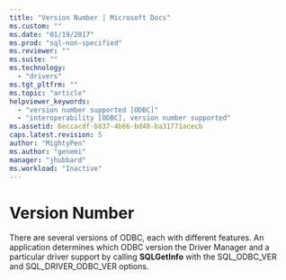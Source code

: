 ```yaml
---
title: "Version Number | Microsoft Docs"
ms.custom: ""
ms.date: "01/19/2017"
ms.prod: "sql-non-specified"
ms.reviewer: ""
ms.suite: ""
ms.technology: 
  - "drivers"
ms.tgt_pltfrm: ""
ms.topic: "article"
helpviewer_keywords: 
  - "version number supported [ODBC]"
  - "interoperability [ODBC], version number supported"
ms.assetid: 6eccacdf-b837-4b66-bd48-ba31771acecb
caps.latest.revision: 5
author: "MightyPen"
ms.author: "genemi"
manager: "jhubbard"
ms.workload: "Inactive"
---
```

# Version Number
There are several versions of ODBC, each with different features. An application determines which ODBC version the Driver Manager and a particular driver support by calling **SQLGetInfo** with the SQL_ODBC_VER and SQL_DRIVER_ODBC_VER options.
